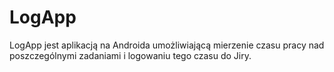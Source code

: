 # LogApp
LogApp jest aplikacją na Androida umożliwiającą mierzenie czasu pracy nad poszczególnymi zadaniami i logowaniu tego czasu do Jiry.
